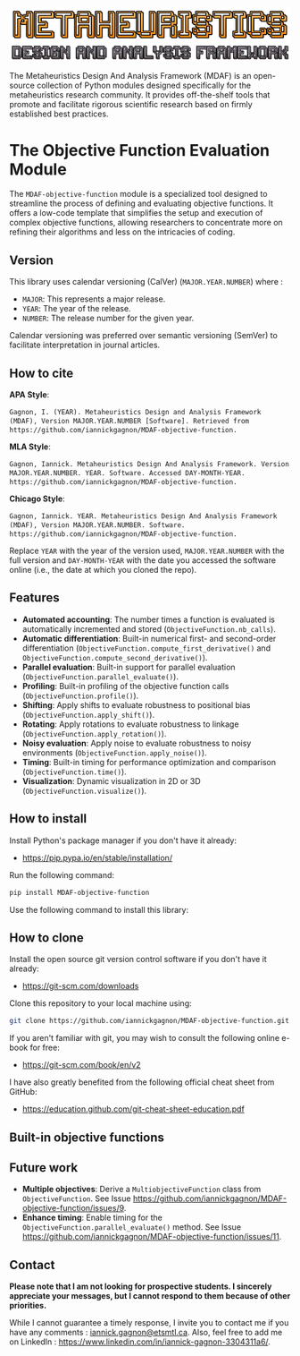 ![](./doc/img/logo_top.png)
![](./doc/img/logo_bottom.png)

The Metaheuristics Design And Analysis Framework (MDAF) is an open-source collection of Python modules designed specifically for the metaheuristics research community. It provides off-the-shelf tools that promote and facilitate rigorous scientific research based on firmly established best practices.

# The Objective Function Evaluation Module

The `MDAF-objective-function` module  is a specialized tool designed to streamline the process of defining and evaluating objective functions. It offers a low-code template that simplifies the setup and execution of complex objective functions, allowing researchers to concentrate more on refining their algorithms and less on the intricacies of coding.

## Version

This library uses calendar versioning (CalVer) (`MAJOR.YEAR.NUMBER`) where : 

- `MAJOR`: This represents a major release.
- `YEAR`: The year of the release.
- `NUMBER`: The release number for the given year.

Calendar versioning was preferred over semantic versioning (SemVer) to facilitate interpretation in journal articles.

## How to cite

**APA Style**:
```
Gagnon, I. (YEAR). Metaheuristics Design and Analysis Framework (MDAF), Version MAJOR.YEAR.NUMBER [Software]. Retrieved from https://github.com/iannickgagnon/MDAF-objective-function.
```

**MLA Style**: 
```
Gagnon, Iannick. Metaheuristics Design And Analysis Framework. Version MAJOR.YEAR.NUMBER. YEAR. Software. Accessed DAY-MONTH-YEAR. https://github.com/iannickgagnon/MDAF-objective-function.
```

**Chicago Style**:
```
Gagnon, Iannick. YEAR. Metaheuristics Design And Analysis Framework (MDAF), Version MAJOR.YEAR.NUMBER. Software. https://github.com/iannickgagnon/MDAF-objective-function.
```

Replace `YEAR` with the year of the version used, `MAJOR.YEAR.NUMBER` with the full version and `DAY-MONTH-YEAR` with the date you accessed the software online (i.e., the date at which you cloned the repo).

## Features

- **Automated accounting**: The number times a function is evaluated is automatically incremented and stored (`ObjectiveFunction.nb_calls`).
- **Automatic differentiation**: Built-in numerical first- and second-order differentiation (`ObjectiveFunction.compute_first_derivative()` and `ObjectiveFunction.compute_second_derivative()`).
- **Parallel evaluation**: Built-in support for parallel evaluation (`ObjectiveFunction.parallel_evaluate()`).
- **Profiling**: Built-in profiling of the objective function calls (`ObjectiveFunction.profile()`).
- **Shifting**: Apply shifts to evaluate robustness to positional bias (`ObjectiveFunction.apply_shift()`).
- **Rotating**: Apply rotations to evaluate robustness to linkage (`ObjectiveFunction.apply_rotation()`).
- **Noisy evaluation**: Apply noise to evaluate robustness to noisy environments (`ObjectiveFunction.apply_noise()`).
- **Timing**: Built-in timing for performance optimization and comparison (`ObjectiveFunction.time()`).
- **Visualization**: Dynamic visualization in 2D or 3D (`ObjectiveFunction.visualize()`).

## How to install

Install Python's package manager if you don't have it already:

* https://pip.pypa.io/en/stable/installation/

Run the following command:

```bash
pip install MDAF-objective-function
```

Use the following command to install this library:

## How to clone

Install the open source git version control software if you don't have it already: 

* https://git-scm.com/downloads

Clone this repository to your local machine using:

```bash
git clone https://github.com/iannickgagnon/MDAF-objective-function.git
```

If you aren't familiar with git, you may wish to consult the following online e-book for free:

* https://git-scm.com/book/en/v2 

I have also greatly benefited from the following official cheat sheet from GitHub:
* https://education.github.com/git-cheat-sheet-education.pdf

## Built-in objective functions

## Future work

- **Multiple objectives**: Derive a `MultiobjectiveFunction` class from `ObjectiveFunction`. See Issue https://github.com/iannickgagnon/MDAF-objective-function/issues/9.
- **Enhance timing**: Enable timing for the `ObjectiveFunction.parallel_evaluate()` method. See Issue https://github.com/iannickgagnon/MDAF-objective-function/issues/11.

## Contact

**Please note that I am not looking for prospective students. I sincerely appreciate your messages, but I cannot respond to them because of other priorities.**

While I cannot guarantee a timely response, I invite you to contact me if you have any comments : iannick.gagnon@etsmtl.ca. Also, feel free to add me on LinkedIn : https://www.linkedin.com/in/iannick-gagnon-3304311a6/.
